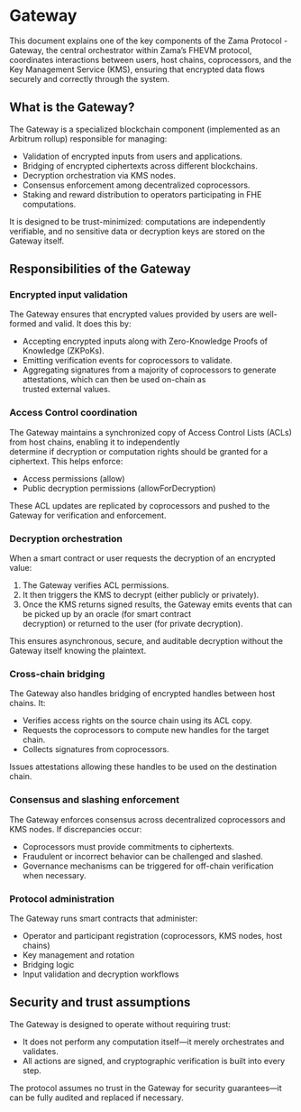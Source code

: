 # Gateway

This document explains one of the key components of the Zama Protocol - Gateway, the central orchestrator within Zama’s FHEVM protocol, coordinates interactions between users, host chains, coprocessors, and the Key Management Service (KMS), ensuring that encrypted data flows securely and correctly through the system.

## What is the Gateway?

The Gateway is a specialized blockchain component (implemented as an Arbitrum rollup) responsible for managing:

- Validation of encrypted inputs from users and applications.
- Bridging of encrypted ciphertexts across different blockchains.
- Decryption orchestration via KMS nodes.
- Consensus enforcement among decentralized coprocessors.
- Staking and reward distribution to operators participating in FHE computations.

It is designed to be trust-minimized: computations are independently verifiable, and no sensitive data or decryption keys are stored on the Gateway itself.

## Responsibilities of the Gateway

### Encrypted input validation

The Gateway ensures that encrypted values provided by users are well-formed and valid. It does this by:

- Accepting encrypted inputs along with Zero-Knowledge Proofs of Knowledge (ZKPoKs).
- Emitting verification events for coprocessors to validate.
- Aggregating signatures from a majority of coprocessors to generate attestations, which can then be used on-chain as\
  trusted external values.

### Access Control coordination

The Gateway maintains a synchronized copy of Access Control Lists (ACLs) from host chains, enabling it to independently\
determine if decryption or computation rights should be granted for a ciphertext. This helps enforce:

- Access permissions (allow)
- Public decryption permissions (allowForDecryption)

These ACL updates are replicated by coprocessors and pushed to the Gateway for verification and enforcement.

### Decryption orchestration

When a smart contract or user requests the decryption of an encrypted value:

1. The Gateway verifies ACL permissions.
2. It then triggers the KMS to decrypt (either publicly or privately).
3. Once the KMS returns signed results, the Gateway emits events that can be picked up by an oracle (for smart contract\
   decryption) or returned to the user (for private decryption).

This ensures asynchronous, secure, and auditable decryption without the Gateway itself knowing the plaintext.

### Cross-chain bridging

The Gateway also handles bridging of encrypted handles between host chains. It:

- Verifies access rights on the source chain using its ACL copy.
- Requests the coprocessors to compute new handles for the target chain.
- Collects signatures from coprocessors.

Issues attestations allowing these handles to be used on the destination chain.

### Consensus and slashing enforcement

The Gateway enforces consensus across decentralized coprocessors and KMS nodes. If discrepancies occur:

- Coprocessors must provide commitments to ciphertexts.
- Fraudulent or incorrect behavior can be challenged and slashed.
- Governance mechanisms can be triggered for off-chain verification when necessary.

### Protocol administration

The Gateway runs smart contracts that administer:

- Operator and participant registration (coprocessors, KMS nodes, host chains)
- Key management and rotation
- Bridging logic
- Input validation and decryption workflows

## Security and trust assumptions

The Gateway is designed to operate without requiring trust:

- It does not perform any computation itself—it merely orchestrates and validates.
- All actions are signed, and cryptographic verification is built into every step.

The protocol assumes no trust in the Gateway for security guarantees—it can be fully audited and replaced if necessary.
